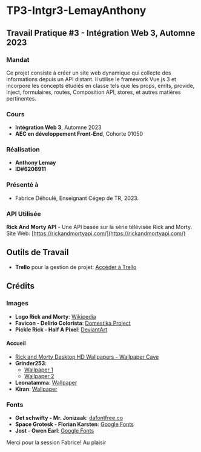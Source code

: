 # TP3-Intgr3-LemayAnthony

## Travail Pratique #3 - Intégration Web 3, Automne 2023

### Mandat

Ce projet consiste à créer un site web dynamique qui collecte des informations depuis un API distant. Il utilise le framework Vue.js 3 et incorpore les concepts étudiés en classe tels que les props, emits, provide, inject, formulaires, routes, Composition API, stores, et autres matières pertinentes.

### Cours

- **Intégration Web 3**, Automne 2023
- **AEC en développement Front-End**, Cohorte 01050

### Réalisation

- **Anthony Lemay**
- **ID#6206911**

### Présenté à

- Fabrice Déhoulé, Enseignant Cégep de TR, 2023.

### API Utilisée

**Rick And Morty API** - Une API basée sur la série télévisée Rick and Morty.  
Site Web: [https://rickandmortyapi.com/](https://rickandmortyapi.com/)

## Outils de Travail

- **Trello** pour la gestion de projet: [Accéder à Trello](https://trello.com/invite/b/nJhNgcMB/ATTI20c4c891edcd41dcbd44ef582ffc22c3BE4F246B/tp3-vuejs)

## Crédits

### Images

- **Logo Rick and Morty**: [Wikipedia](https://en.m.wikipedia.org/wiki/File:Rick_and_Morty.svg)
- **Favicon - Delirio Colorista**: [Domestika Project](https://www.domestika.org/en/projects/458388-rick-and-morty-icon-set)
- **Pickle Rick - Half A Pixel**: [DeviantArt](https://www.deviantart.com/halfapixel/art/Pickle-Rick-706843832)

#### Accueil

- [Rick and Morty Desktop HD Wallpapers - Wallpaper Cave](https://wallpapercave.com/rick-and-morty-desktop-hd-wallpapers)
- **Grinder253**:
  - [Wallpaper 1](https://wallpapercave.com/w/wp13396728)
  - [Wallpaper 2](https://wallpapercave.com/w/wp13396764)
- **Leonatamma**: [Wallpaper](https://wallpapercave.com/w/wp6631350)
- **Kiran**: [Wallpaper](https://wallpapercave.com/w/wp6631376)

### Fonts

- **Get schwifty - Mr. Jonizaak**: [dafontfree.co](https://www.dafontfree.co/rick-and-morty-font/)
- **Space Grotesk - Florian Karsten**: [Google Fonts](https://fonts.google.com/specimen/Space+Grotesk)
- **Jost - Owen Earl**: [Google Fonts](https://fonts.google.com/specimen/Jost?query=jost)


Merci pour la session Fabrice! Au plaisir
